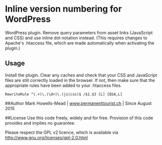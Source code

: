 # Inline version numbering for WordPress
WordPress plugin. Remove query parameters from asset links (JavaScript and CSS) and use inline dot notation instead. (This requires changes to Apache's .htaccess file, which are made automatically when activating the plugin.)

## Usage
Install the plugin. Clear any caches and check that your CSS and JavaScript files are still correctly loaded in the browser. If not, then make sure that the appropriate rules have been added to your .htaccess files.

	RewriteRule ^(.+)\.(\d+)\.(js|css)$ /$1.$3 [L] [QSA,L]

##Author
Mark Howells-Mead | www.permanenttourist.ch | Since August 2015

##License
Use this code freely, widely and for free. Provision of this code provides and implies no guarantee.

Please respect the GPL v2 licence, which is available via http://www.gnu.org/licenses/gpl-2.0.html